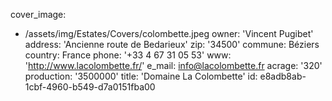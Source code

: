 cover_image:
  - /assets/img/Estates/Covers/colombette.jpeg
owner: 'Vincent Pugibet'
address: 'Ancienne route de Bedarieux'
zip: '34500'
commune: Béziers
country: France
phone: '+33 4 67 31 05 53'
www: 'http://www.lacolombette.fr/'
e_mail: info@lacolombette.fr
acrage: '320'
production: '3500000'
title: 'Domaine La Colombette'
id: e8adb8ab-1cbf-4960-b549-d7a0151fba00
